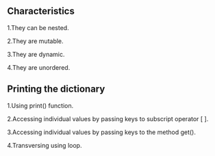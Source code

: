 ## Characteristics

1.They can be nested.

2.They are mutable.

3.They are dynamic.

4.They are unordered.
        
## Printing the dictionary

1.Using print() function.

2.Accessing individual values by passing keys to subscript operator [ ].

3.Accessing individual values by passing keys to the method get().

4.Transversing using loop.
